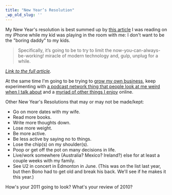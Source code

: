 ```yaml
---
title: "New Year’s Resolution"
_wp_old_slug: ''
---
```

<p>My New Year's resolution is best summed up by <a href="http://www.businessinsider.com/the-wake-up-call-2010-12">this article</a> I was reading on my iPhone while my kid was playing in the room with me: I don't want to be the "boring daddy" to my kids.</p>
<blockquote><p>Specifically, it’s going to be to try to limit the now-you-can-always-be-working! miracle of modern technology and, gulp, unplug for a while.</p></blockquote>
<p><em><a href="http://www.businessinsider.com/the-wake-up-call-2010-12">Link to the full article</a>.</em></p>
<p>At the same time I'm going to be trying to <a href="http://blog.lemonproductions.ca/">grow my own business</a>, keep experimenting with <a href="http://ssktn.com/">a podcast network thing that people look at me weird when I talk about</a> and a <a href="https://chrisenns.com/">myriad of other things I enjoy</a> online.</p>
<p>Other New Year's Resolutions that may or may not be made/kept:</p>
<ul>
<li>Go on more dates with my wife.</li>
<li>Read more books.</li>
<li>Write more thoughts down.</li>
<li>Lose more weight.</li>
<li>Be more active.</li>
<li>Be less active by saying no to things.</li>
<li>Lose the chip(s) on my shoulder(s).</li>
<li>Poop or get off the pot on many decisions in life.</li>
<li>Live/work somewhere (Australia? Mexico? Ireland?) else for at least a couple weeks with my family.</li>
<li>See U2 in concert in Edmonton in June. (This was on the list last year, but then Bono had to get old and break his back. We'll see if he makes it this year.)</li>
</ul>
<p>How's your 2011 going to look? What's your review of 2010?</p>
